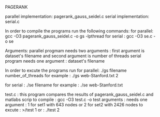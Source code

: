PAGERANK 

parallel implementation: pagerank_gauss_seidel.c
serial   implementation: serial.c

In order to compile the programs run the following commands:
for parallel: gcc -O3 pagerank_gauss_seidel.c -o gs -lpthread
for serial : gcc -O3 se.c -o se

Arguments:
parallel progmam needs two arguments : first argument is dataset's filename and second argument is number of threads 
serial program needs one argument : dataset's filename

In order to excute the programs run 
for parallel: ./gs filename number_of_threads
for example : ./gs  web-Stanford.txt 2

for serial : ./se filename 
for example : ./se  web-Stanford.txt


test.c : this program compares the results of pagerank_gauss_seidel.c and matlabs scrip
to compile : gcc -O3 test.c -o test
arguments : needs one argument : 1 for set1 with 643 nodes or 2 for set2 with 2426 nodes
to excute  : >/test 1 
or : ./test 2
